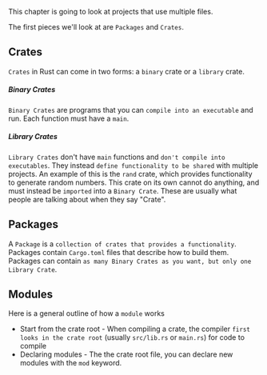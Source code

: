 This chapter is going to look at projects that use multiple files.

The first pieces we'll look at are `Packages` and `Crates`.

## Crates
`Crates` in Rust can come in two forms: a `binary` crate or a `library` crate.

##### Binary Crates
`Binary Crates` are programs that you can `compile into an executable` and run. Each function must have a `main`.

##### Library Crates
`Library Crates` don't have `main` functions and `don't compile into executables`. They instead `define functionality to be shared` with multiple projects. An example of this is the `rand` crate, which provides functionality to generate random numbers. This crate on its own cannot do anything, and must instead be `imported` into a `Binary Crate`. These are usually what people are talking about when they say "Crate".

## Packages
A `Package` is a `collection of crates that provides a functionality`. Packages contain `Cargo.toml` files that describe how to build them. Packages can contain `as many Binary Crates as you want, but only one Library Crate`.

## Modules
Here is a general outline of how a `module` works

* Start from the crate root - When compiling a crate, the compiler `first looks in the crate root` (usually `src/lib.rs` or `main.rs`) for code to compile
* Declaring modules - The the crate root file, you can declare new modules with the `mod` keyword.
